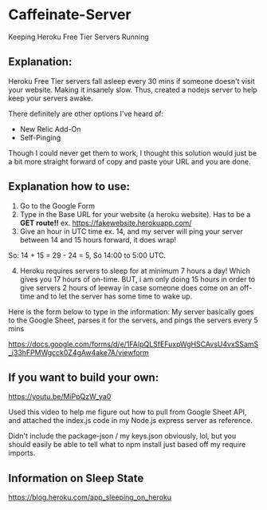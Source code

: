 # Caffeinate-Server
Keeping Heroku Free Tier Servers Running

## Explanation:
Heroku Free Tier servers fall asleep every 30 mins if someone doesn't visit your website. Making it insanely slow.
Thus, created a nodejs server to help keep your servers awake. 

There definitely are other options I've heard of: 
- New Relic Add-On
- Self-Pinging

Though I could never get them to work, I thought this solution would just be a bit more straight forward of copy and paste your URL and you are done.

## Explanation how to use:
1) Go to the Google Form
2) Type in the Base URL for your website (a heroku website). Has to be a **GET route!!**
ex. https://fakewebsite.herokuapp.com/
3) Give an hour in UTC time ex. 14, and my server will ping your server between 14 and 15 hours forward, it does wrap!

So: 14 + 15 = 29 - 24 = 5, So 14:00 to 5:00 UTC. 

4) Heroku requires servers to sleep for at minimum 7 hours a day! Which gives you 17 hours of on-time. BUT, i am only doing 15 hours in order to give servers 2 hours of leeway in case someone does come on an off-time and to let the server has some time to wake up. 

Here is the form below to type in the information: 
My server basically goes to the Google Sheet, parses it for the servers, and pings the servers every 5 mins

https://docs.google.com/forms/d/e/1FAIpQLSfEFuxpWgHSCAvsU4vxSSamS_i33hFPMWgcck0Z4gAw4ake7A/viewform

## If you want to build your own:
https://youtu.be/MiPpQzW_ya0

Used this video to help me figure out how to pull from Google Sheet API, and attached the index.js code in my Node.js express server as reference. 

Didn't include the package-json / my keys.json obviously, lol, but you should easily be able to tell what to npm install just based off my require imports.

## Information on Sleep State
https://blog.heroku.com/app_sleeping_on_heroku
